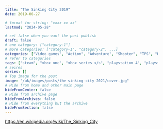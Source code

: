 ```yaml
---
title: "The Sinking City 2019"
date: 2019-06-27

# format for string: "xxxx-xx-xx"
lastmod: "2024-05-28"

# set false when you want the post publish
draft: false
# one category: ["category-1"]
# more categories: ["category-1", "category-2", ...]
categories: ["Video games", "Action", "Adventure", "Shooter", "TPS", "Horror", "Detective"]
# refer to categories
tags: ["steam", "xbox one", "xbox series x/s", "playstation 4", "playstation 5", "nintendo switch", "frogwares", "open world", "narrative", "mystic", "hton", "madness", "houses of sorrow", "isolation", "lovecraft"]
# seires
series: []
# Top image for the post
image: "/uk/images/posts/the-sinking-city-2021/cover.jpg"
# Hide from home and other main page
hideFromCenter: false
# Hide from archive page
hideFromArchives: false
# Hide from everything but the archive
hideFromSection: false
---
```

https://en.wikipedia.org/wiki/The_Sinking_City
<!--more-->